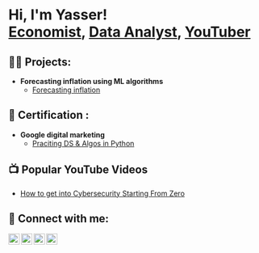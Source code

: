 <h1>Hi, I'm Yasser! <br/> <a href="https://www.linkedin.com/in/yasserelfahli/">Economist</a>, <a href="https://github.com/yassirelfahli">Data Analyst</a>, <a href="https://www.youtube.com/c/yasserelfahli">YouTuber</a></h1>

<h2>👨‍💻 Projects:</h2>

- <b> Forecasting inflation using ML algorithms</b>
  - [Forecasting inflation](https://github.com/yassirelfahli/inflation)
 
<h2>📜 Certification : </h2>

- <b>Google digital marketing</b>
  - [Praciting DS & Algos in Python](https://github.com/joshmadakor1/Algorithms-Practice)

<h2>📺 Popular YouTube Videos</h2>

- [How to get into Cybersecurity Starting From Zero](https://www.youtube.com/watch?v=a83ASGn_V_s)

<h2> 🤳 Connect with me:</h2>

[<img align="left" alt="JoshMadakor | YouTube" width="22px" src="https://cdn.jsdelivr.net/npm/simple-icons@v3/icons/youtube.svg" />][youtube]
[<img align="left" alt="JoshMadakor | Twitter" width="22px" src="https://cdn.jsdelivr.net/npm/simple-icons@v3/icons/twitter.svg" />][twitter]
[<img align="left" alt="JoshMadakor | LinkedIn" width="22px" src="https://cdn.jsdelivr.net/npm/simple-icons@v3/icons/linkedin.svg" />][linkedin]
[<img align="left" alt="JoshMadakor | Instagram" width="22px" src="https://cdn.jsdelivr.net/npm/simple-icons@v3/icons/instagram.svg" />][instagram]

[twitter]: https://twitter.com/YasserElfahli
[youtube]: https://www.youtube.com/@yasserelfahli/about
[instagram]: https://www.instagram.com/yasserelfahli/
[linkedin]: https://www.linkedin.com/in/yasserelfahli/

<!--
**joshmadakor1/joshmadakor1** is a ✨ _special_ ✨ repository because its `README.md` (this file) appears on your GitHub profile.

Here are some ideas to get you started:

- 🔭 I’m currently working on ...
- 🌱 I’m currently learning ...
- 👯 I’m looking to collaborate on ...
- 🤔 I’m looking for help with ...
- 💬 Ask me about ...
- 📫 How to reach me: ...
- 😄 Pronouns: ...
- ⚡ Fun fact: ...
-->
